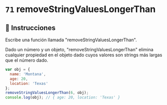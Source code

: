 # `71` removeStringValuesLongerThan

## 📝 Instrucciones

Escribe una función llamada "removeStringValuesLongerThan".

Dado un número y un objeto, "removeStringValuesLongerThan" elimina cualquier propiedad en el objeto dado cuyos valores son strings más largas que el número dado.

```Javascript
var obj = {
  name: 'Montana',
  age: 20,
  location: 'Texas'
};
removeStringValuesLongerThan(6, obj);
console.log(obj); // { age: 20, location: 'Texas' }
```